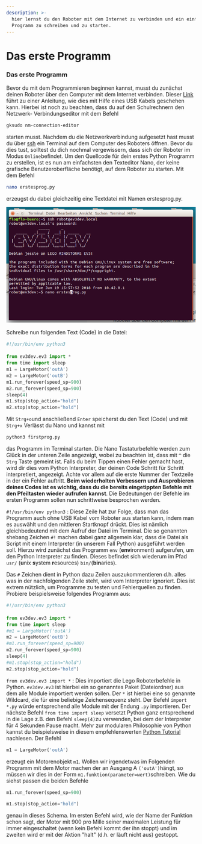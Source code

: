 ```yaml
---
description: >-
  hier lernst du den Roboter mit dem Internet zu verbinden und ein einfaches
  Programm zu schreiben und zu starten.
---
```


# Das erste Programm

### Das erste Programm

Bevor du mit dem Programmieren beginnen kannst, musst du zunächst deinen Roboter über den Computer mit dem Internet verbinden. Dieser [Link](https://www.ev3dev.org/docs/tutorials/connecting-to-the-internet-via-usb/) führt zu einer Anleitung, wie dies mit Hilfe eines USB Kabels geschehen kann. Hierbei ist noch zu beachten, dass du auf den Schulrechnern den Netzwerk- Verbindungseditor mit dem Befehl

```bash
gksudo nm-connection-editor
```

starten musst. Nachdem du die Netzwerkverbindung aufgesetzt hast musst du über [ssh](https://www.ev3dev.org/docs/tutorials/connecting-to-ev3dev-with-ssh/) ein Terminal auf dem Computer des Roboters öffnen. Bevor du dies tust, solltest du dich nochmal vergewissern, dass sich der Roboter im Modus `Online`befindet. Um den Quellcode für dein  erstes Python Programm zu erstellen, ist es nun am einfachsten den Texteditor Nano, der keine grafische Benutzeroberfläche benötigt, auf dem Roboter zu starten. Mit dem Befehl 

```bash
nano erstesprog.py 
```

erzeugst du dabei gleichzeitig eine Textdatei mit Namen erstesprog.py.

![](.gitbook/assets/grafik.png)

Schreibe nun folgenden Text \(Code\) in die Datei:

```python
#!/usr/bin/env python3

from ev3dev.ev3 import *
from time import sleep
m1 = LargeMotor('outA')
m2 = LargeMotor('outB')
m1.run_forever(speed_sp=900)
m2.run_forever(speed_sp=900)
sleep(4)
m1.stop(stop_action="hold")
m2.stop(stop_action="hold")

```

Mit `Strg+o`und anschließend `Enter` speicherst du den Text \(Code\) und mit `Strg+x` Verlässt du Nano und kannst mit

```bash
python3 firstprog.py
```

das Programm im Terminal starten. Die Nano Tastaturbefehle werden zum Glück in der unteren Zeile angezeigt, wobei zu beachten ist, dass mit `^` die `Strg` Taste gemeint ist. Falls du beim Tippen einen Fehler gemacht hast, wird dir dies vom Python Interpreter, der deinen Code Schritt für Schritt interpretiert, angezeigt. Achte vor allem auf die erste Nummer der Textzeile in der ein Fehler auftritt. **Beim wiederholten Verbessern und Ausprobieren deines Codes ist es wichtig, dass du die bereits eingetippten Befehle mit den Pfeiltasten wieder aufrufen kannst**. Die Bedeutungen der Befehle im ersten Programm sollen nun schrittweise besprochen werden.  

`#!/usr/bin/env python3` : Diese Zeile hat zur Folge, dass man das Programm auch ohne USB Kabel vom Roboter aus starten kann, indem man es auswählt und den mittleren Startknopf drückt. Dies ist nämlich gleichbedeutend mit dem Aufruf der Datei im Terminal. Die so genannten shebang Zeichen `#!` machen dabei ganz allgemein klar, dass die Datei als Script mit einem Interpreter \(in unserem Fall Python\) ausgeführt werden soll. Hierzu wird zunächst das Programm `env` \(**env**ironment\) aufgerufen, um den Python Interpreter zu finden. Dieses befindet sich wiederum im Pfad `usr/` \(**u**nix **s**ystem **r**esources\) `bin/`\(**bin**aries\). 

Das `#` Zeichen dient in Python dazu Zeilen auszukommentieren d.h. alles was in der nachfolgenden Zeile steht, wird vom Interpreter ignoriert. Dies ist extrem nützlich, um Programme zu testen und Fehlerquellen zu finden. Probiere beispielsweise folgendes Programm aus:

```python
#!/usr/bin/env python3

from ev3dev.ev3 import *
from time import sleep
#m1 = LargeMotor('outA')
m2 = LargeMotor('outB')
#m1.run_forever(speed_sp=900)
m2.run_forever(speed_sp=900)
sleep(4)
#m1.stop(stop_action="hold")
m2.stop(stop_action="hold")

```

`from ev3dev.ev3 import *` : Dies importiert die Lego Roboterbefehle in Python. `ev3dev.ev3` ist hierbei ein so genanntes Paket \(Dateiordner\) aus dem alle Module importiert werden sollen. Der `*` ist hierbei eine so genannte Wildcard, die für eine beliebige Zeichensequenz steht. Der Befehl `import *.py` würde entsprechend alle Module mit der Endung `.py` importieren. Der nächste Befehl `from time import sleep` versetzt Python ganz entsprechend in die Lage z.B. den Befehl `sleep(4)`zu verwenden, bei dem der Interpreter für 4 Sekunden Pause macht. Mehr zur modularen Philosophie von Python kannst du beispielsweise in diesem empfehlenswerten [Python Tutorial ](https://www.python-kurs.eu/python3_modularisierung.php)nachlesen. Der Befehl

```python
m1 = LargeMotor('outA')
```

erzeugt ein Motorenobjekt `m1`. Wollen wir irgendetwas im Folgenden Programm mit dem Motor machen der an Ausgang A `('outA')`hängt, so müssen wir dies in der Form `m1.funktion(parameter=wert)`schreiben. Wie du siehst passen die beiden Befehle 

```python
m1.run_forever(speed_sp=900)
```

```python
m1.stop(stop_action="hold")
```

genau in dieses Schema. Im ersten Befehl wird, wie der Name der Funktion schon sagt, der Motor mit 900 pro Mille seiner maximalen Leistung für immer eingeschaltet \(wenn kein Befehl kommt der ihn stoppt\) und im zweiten wird er mit der Aktion "halt" \(d.h. er läuft nicht aus\) gestoppt. 

